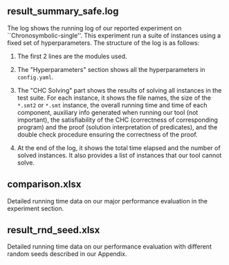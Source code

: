 ## result_summary_safe.log
The log shows the running log of our reported experiment on ``Chronosymbolic-single''. This experiment run a suite of instances using a fixed set of hyperparameters. The structure of the log is as follows:

1. The first 2 lines are the modules used.

2. The "Hyperparameters" section shows all the hyperparameters in `config.yaml`.

3. The "CHC Solving" part shows the results of solving all instances in the test suite. For each instance, it shows the file names, the size of the `*.smt2` or `*.smt` instance, the overall running time and time of each component, auxiliary info generated when running our tool (not important), the satisfiability of the CHC (correctness of corresponding program) and the proof (solution interpretation of predicates), and the double check procedure ensuring the correctness of the proof.

4. At the end of the log, it shows the total time elapsed and the number of solved instances. It also provides a list of instances that our tool cannot solve.

## comparison.xlsx
Detailed running time data on our major performance evaluation in the experiment section.

## result_rnd_seed.xlsx
Detailed running time data on our performance evaluation with different random seeds described in our Appendix.
